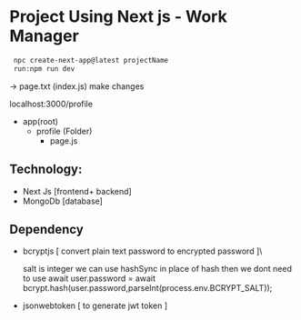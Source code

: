 # Project Using Next js - Work Manager
```bash
 npc create-next-app@latest projectName
 run:npm run dev
```
-> page.txt (index.js) make changes 

localhost:3000/profile
- app(root)
  - profile (Folder)
      - page.js
## Technology:
- Next Js [frontend+ backend]
- MongoDb [database]
## Dependency 
- bcryptjs [ convert plain text password to encrypted password ]\

     salt is integer
      we can use hashSync in place of hash then we dont need to use await
     user.password = await bcrypt.hash(user.password,parseInt(process.env.BCRYPT_SALT)); 
- jsonwebtoken [ to generate jwt token ]
  
     

